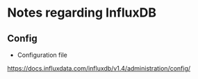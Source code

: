 # Notes regarding InfluxDB

## Config

- Configuration file

<https://docs.influxdata.com/influxdb/v1.4/administration/config/>
